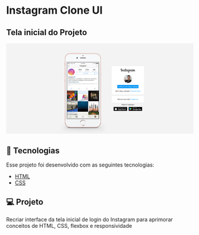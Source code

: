 # Instagram Clone UI

## Tela inicial do Projeto

![Tela inicial da clonagem](.github/homeScreen.png)


## 🧪 Tecnologias
Esse projeto foi desenvolvido com as seguintes tecnologias:
- [HTML](https://developer.mozilla.org/pt-BR/docs/Web/HTML)
- [CSS](https://developer.mozilla.org/pt-BR/docs/Web/HTML)

## 💻 Projeto
Recriar interface da tela inicial de login do Instagram para aprimorar conceitos de HTML, CSS, flexbox e responsividade
